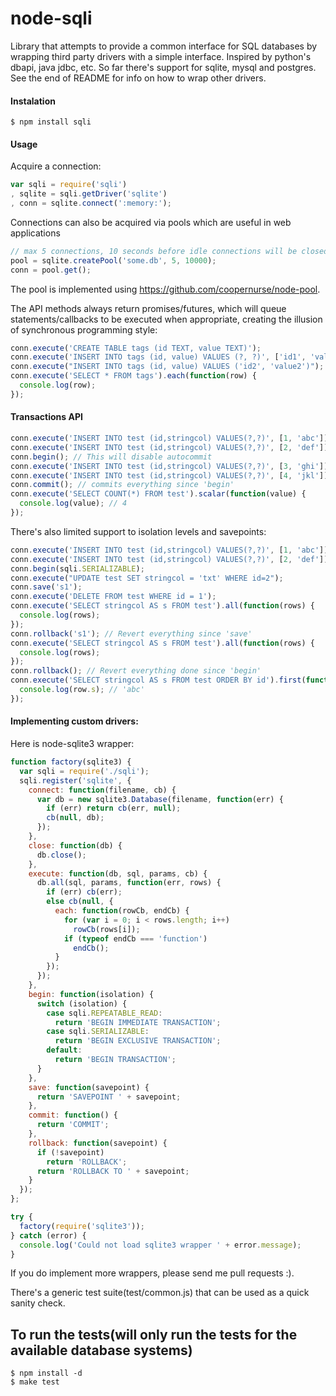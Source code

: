 # node-sqli

  Library that attempts to provide a common interface for SQL databases by
  wrapping third party drivers with a simple interface. Inspired by python's
  dbapi, java jdbc, etc. So far there's support for sqlite, mysql and postgres.
  See the end of README for info on how to wrap other drivers.

#### Instalation

    $ npm install sqli

#### Usage

  Acquire a connection:

```js
var sqli = require('sqli')
, sqlite = sqli.getDriver('sqlite')
, conn = sqlite.connect(':memory:');
```

  Connections can also be acquired via pools which are useful in web applications

```js
// max 5 connections, 10 seconds before idle connections will be closed
pool = sqlite.createPool('some.db', 5, 10000);
conn = pool.get();
```

  The pool is implemented using https://github.com/coopernurse/node-pool.

  The API methods always return promises/futures, which will queue statements/callbacks
  to be executed when appropriate, creating the illusion of synchronous programming
  style:

```js
conn.execute('CREATE TABLE tags (id TEXT, value TEXT)');
conn.execute('INSERT INTO tags (id, value) VALUES (?, ?)', ['id1', 'value1']);
conn.execute("INSERT INTO tags (id, value) VALUES ('id2', 'value2')");
conn.execute('SELECT * FROM tags').each(function(row) {
  console.log(row);
});
```

#### Transactions API

```js
conn.execute('INSERT INTO test (id,stringcol) VALUES(?,?)', [1, 'abc']);
conn.execute('INSERT INTO test (id,stringcol) VALUES(?,?)', [2, 'def']);
conn.begin(); // This will disable autocommit
conn.execute('INSERT INTO test (id,stringcol) VALUES(?,?)', [3, 'ghi']);
conn.execute('INSERT INTO test (id,stringcol) VALUES(?,?)', [4, 'jkl']);
conn.commit(); // commits everything since 'begin'
conn.execute('SELECT COUNT(*) FROM test').scalar(function(value) {
  console.log(value); // 4
});
```

  There's also limited support to isolation levels and savepoints:

```js
conn.execute('INSERT INTO test (id,stringcol) VALUES(?,?)', [1, 'abc']);
conn.execute('INSERT INTO test (id,stringcol) VALUES(?,?)', [2, 'def']);
conn.begin(sqli.SERIALIZABLE);
conn.execute("UPDATE test SET stringcol = 'txt' WHERE id=2");
conn.save('s1');
conn.execute('DELETE FROM test WHERE id = 1');
conn.execute('SELECT stringcol AS s FROM test').all(function(rows) {
  console.log(rows);
});
conn.rollback('s1'); // Revert everything since 'save'
conn.execute('SELECT stringcol AS s FROM test').all(function(rows) {
  console.log(rows);
});
conn.rollback(); // Revert everything done since 'begin'
conn.execute('SELECT stringcol AS s FROM test ORDER BY id').first(function(row) {
  console.log(row.s); // 'abc'
});
```

#### Implementing custom drivers:

  Here is node-sqlite3 wrapper:

```js
function factory(sqlite3) {
  var sqli = require('./sqli');
  sqli.register('sqlite', {
    connect: function(filename, cb) {
      var db = new sqlite3.Database(filename, function(err) {
        if (err) return cb(err, null);
        cb(null, db);
      });
    },
    close: function(db) {
      db.close();
    },
    execute: function(db, sql, params, cb) {
      db.all(sql, params, function(err, rows) {
        if (err) cb(err);
        else cb(null, {
          each: function(rowCb, endCb) {
            for (var i = 0; i < rows.length; i++)
              rowCb(rows[i]);
            if (typeof endCb === 'function')
              endCb();
          }
        });
      });
    },
    begin: function(isolation) {
      switch (isolation) {
        case sqli.REPEATABLE_READ:
          return 'BEGIN IMMEDIATE TRANSACTION';
        case sqli.SERIALIZABLE:
          return 'BEGIN EXCLUSIVE TRANSACTION';
        default:
          return 'BEGIN TRANSACTION';
      }
    },
    save: function(savepoint) {
      return 'SAVEPOINT ' + savepoint;
    },
    commit: function() {
      return 'COMMIT';
    },
    rollback: function(savepoint) {
      if (!savepoint)
        return 'ROLLBACK';
      return 'ROLLBACK TO ' + savepoint;
    }
  });
};

try {
  factory(require('sqlite3'));
} catch (error) {
  console.log('Could not load sqlite3 wrapper ' + error.message);
}
```

  If you do implement more wrappers, please send me pull requests :).

  There's a generic test suite(test/common.js) that can be used as a quick sanity check.

## To run the tests(will only run the tests for the available database systems)

    $ npm install -d
    $ make test
